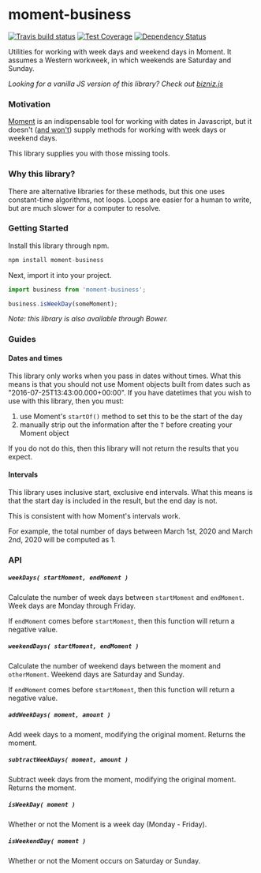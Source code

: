 # moment-business
[![Travis build status](http://img.shields.io/travis/jamesplease/moment-business.svg?style=flat)](https://travis-ci.org/jamesplease/moment-business)
[![Test Coverage](https://codeclimate.com/github/jmeas/moment-business/badges/coverage.svg)](https://codeclimate.com/github/jmeas/moment-business)
[![Dependency Status](https://david-dm.org/jamesplease/moment-business.svg)](https://david-dm.org/jamesplease/moment-business)

Utilities for working with week days and weekend days in Moment. It assumes a Western
workweek, in which weekends are Saturday and Sunday.

*Looking for a vanilla JS version of this library? Check out
[bizniz.js](https://github.com/jmeas/bizniz.js)*

### Motivation

[Moment](http://momentjs.com/) is an indispensable tool for working with dates in Javascript, but it
doesn't ([and won't](https://github.com/moment/moment/issues/1947#issuecomment-269811073)) supply methods for working with week days or weekend days.

This library supplies you with those missing tools.

### Why this library?

There are alternative libraries for these methods, but this one uses constant-time algorithms, not loops.
Loops are easier for a human to write, but are much slower for a computer to resolve.

### Getting Started

Install this library through npm.

```js
npm install moment-business
```

Next, import it into your project.

```js
import business from 'moment-business';

business.isWeekDay(someMoment);
```

*Note: this library is also available through Bower.*

### Guides

#### Dates and times

This library only works when you pass in dates without times. What this means is
that you should not use Moment objects built from dates such as
"2016-07-25T13:43:00.000+00:00". If you have datetimes that you wish to use with
this library, then you must:

1. use Moment's `startOf()` method to set this to be the start of the day
2. manually strip out the information after the `T` before creating your Moment
  object

If you do not do this, then this library will not return the results that you
expect.

#### Intervals

This library uses inclusive start, exclusive end intervals. What this means is
that the start day is included in the result, but the end day is not.

This is consistent with how Moment's intervals work.

For example, the total number of days between March 1st, 2020 and March 2nd,
2020 will be computed as 1.

### API

##### `weekDays( startMoment, endMoment )`

Calculate the number of week days between `startMoment` and `endMoment`. Week days are Monday through Friday.

If `endMoment` comes before `startMoment`, then this function will return a negative value.

##### `weekendDays( startMoment, endMoment )`

Calculate the number of weekend days between the moment and `otherMoment`. Weekend days are Saturday and Sunday.

If `endMoment` comes before `startMoment`, then this function will return a negative value.

##### `addWeekDays( moment, amount )`

Add week days to a moment, modifying the original moment. Returns the moment.

##### `subtractWeekDays( moment, amount )`

Subtract week days from the moment, modifying the original moment. Returns the moment.

##### `isWeekDay( moment )`

Whether or not the Moment is a week day (Monday - Friday).

##### `isWeekendDay( moment )`

Whether or not the Moment occurs on Saturday or Sunday.
